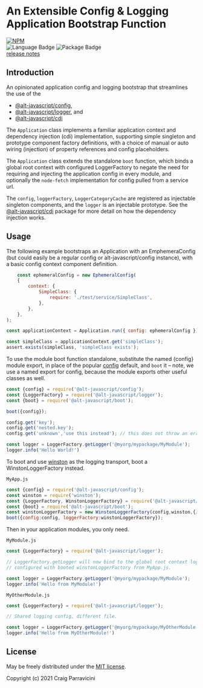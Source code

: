 An Extensible Config & Logging Application Bootstrap Function
=============================================================

[![NPM](https://nodei.co/npm/@alt-javascript/boot.svg?downloads=true&downloadRank=true)](https://nodei.co/npm/@alt-javascript/boot/)
<br/>
![Language Badge](https://img.shields.io/github/languages/top/alt-javascript/boot)
![Package Badge](https://img.shields.io/npm/v/@alt-javascript/boot) <br/>
[release notes](https://github.com/alt-javascript/boot/blob/main/History.md)

<a name="intro">Introduction</a>
--------------------------------
An opinionated application config and logging bootstrap that streamlines the use of the
- [@alt-javascript/config](https://www.npmjs.com/package/@alt-javascript/config),
- [@alt-javascript/logger](https://www.npmjs.com/package/@alt-javascript/logger), and
- [@alt-javascript/cdi](https://www.npmjs.com/package/@alt-javascript/cdi)

The `Application` class implements a familiar application context and dependency injection
(cdi) implementation, supporting simple singleton and prototype component factory definitions, with a choice of
manual or auto wiring (injection) of property references and config placeholders.

The `Application` class extends the standalone `boot` function, which binds a global root context with configured LoggerFactory
to negate the need for requiring  and injecting the application config in every module, and optionally the `node-fetch`
implementation for config pulled from a service url.

The `config`, `loggerFactory`, `LoggerCategoryCache` are registered as injectable singleton components, and the `logger`
is an injectable prototype.  See the [@alt-javascript/cdi](https://www.npmjs.com/package/@alt-javascript/cdi) package for more
detail on how the dependency injection works.

<a name="usage">Usage</a>
-------------------------

The following example bootstraps an Application with an EmphemeraConfig (but could easily be a regular config 
or alt-javascript/config instance), with a basic config context component definition.

```javascript
    const ephemeralConfig = new EphemeralConfig(
    {
        context: {
            SimpleClass: {
                require: './test/service/SimpleClass',
            },
        },
    },
);

const applicationContext = Application.run({ config: ephemeralConfig });

const simpleClass = applicationContext.get('simpleClass');
assert.exists(simpleClass, 'simpleClass exists');

```

To use the module boot function standalone, substitute the named {config} module export, in place of the popular
[config](https://www.npmjs.com/package/config) default, and `boot` it &ndash; note, we use a named export for config, 
because the module exports other useful classes as well.

```javascript
const {config} = require('@alt-javascript/config');
const {LoggerFactory} = require('@alt-javascript/logger');
const {boot} = require('@alt-javascript/boot');

boot({config});

config.get('key');
config.get('nested.key');
config.get('unknown','use this instead'); // this does not throw an error

const logger = LoggerFactory.getLogger('@myorg/mypackage/MyModule');
logger.info('Hello World!')
```

To boot and use [winston](https://www.npmjs.com/package/winston) as the logging transport, 
boot a WinstonLoggerFactory instead.

`MyApp.js`
```javascript
const {config} = require('@alt-javascript/config');
const winston = require('winston');
const {LoggerFactory, WinstonLoggerFactory} = require('@alt-javascript/logger');
const {boot} = require('@alt-javascript/boot');
const winstonLoggerFactory = new WinstonLoggerFactory(config,winston,{/*my winston options*/})
boot({config:config, loggerFactory:winstonLoggerFactory});
```

Then in your application modules, you only need.

`MyModule.js`
```javascript
const {LoggerFactory} = require('@alt-javascript/logger');

// LoggerFactory.getLogger will now bind to the global root context loggerFactory, 
// configured with booted winstonLoggerFactory from MyApp.js.

const logger = LoggerFactory.getLogger('@myorg/mypackage/MyModule');
logger.info('Hello from MyModule!')
```

`MyOtherModule.js`
```javascript
const {LoggerFactory} = require('@alt-javascript/logger');

// Shared logging config, different file.

const logger = LoggerFactory.getLogger('@myorg/mypackage/MyOtherModule');
logger.info('Hello from MyOtherModule!')
```
<a name="license">License</a>
-----------------------------

May be freely distributed under the [MIT license](https://raw.githubusercontent.com/craigparra/alt-logger/master/LICENSE).

Copyright (c) 2021 Craig Parravicini    
